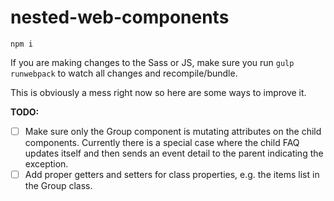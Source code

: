 # nested-web-components

`npm i`

If you are making changes to the Sass or JS, make sure you run `gulp runwebpack` to watch all changes and recompile/bundle.

This is obviously a mess right now so here are some ways to improve it. 

**TODO:**

- [ ] Make sure only the Group component is mutating attributes on the child components. Currently there is a special case where the child FAQ updates itself and then sends an event detail to the parent indicating the exception.  
- [ ] Add proper getters and setters for class properties, e.g. the items list in the Group class.  
